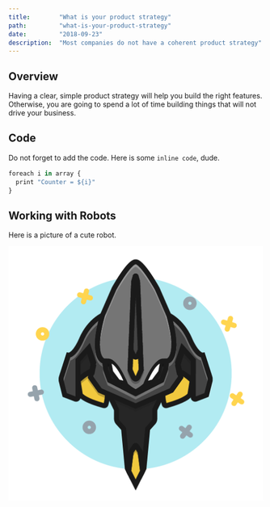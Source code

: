 ```yaml
---
title:        "What is your product strategy"
path:         "what-is-your-product-strategy"
date:         "2018-09-23"
description:  "Most companies do not have a coherent product strategy"
---
```


## Overview
Having a clear, simple product strategy will help you build the right 
features. Otherwise, you are going to spend a lot of time building things
that will not drive your business.

## Code
Do not forget to add the code. Here is some `inline code`, dude.

```javascript
foreach i in array {
  print "Counter = ${i}"
}
```
## Working with Robots
Here is a picture of a cute robot.

<div>
  <img src="./icon_robots_8.png" alt="Icon Robot" />
</div>